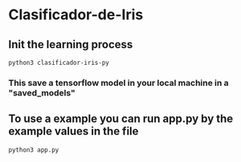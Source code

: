 # Clasificador-de-Iris

## Init the learning process
```
python3 clasificador-iris-py
```
### This save a tensorflow model in your local machine in a "saved_models"

## To use a example you can run app.py by the example values in the file

```
python3 app.py
```


